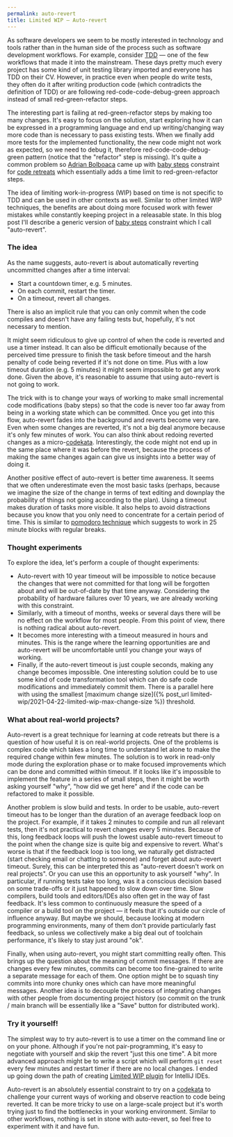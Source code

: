 ```yaml
---
permalink: auto-revert
title: Limited WIP — Auto-revert
---
```


As software developers we seem to be mostly interested in technology and tools rather than in the human side of the process such as software development workflows. For example, consider [TDD] — one of the few workflows that made it into the mainstream. These days pretty much every project has some kind of unit testing library imported and everyone has TDD on their CV. However, in practice even when people do write tests, they often do it after writing production code (which contradicts the definition of TDD) or are following red-code-code-debug-green approach instead of small red-green-refactor steps.

The interesting part is failing at red-green-refactor steps by making too many changes. It's easy to focus on the solution, start exploring how it can be expressed in a programming language and end up writing/changing way more code than is necessary to pass existing tests. When we finally add more tests for the implemented functionality, the new code might not work as expected, so we need to debug it, therefore red-code-code-debug-green pattern (notice that the "refactor" step is missing). It's quite a common problem so [Adrian Bolboaca] came up with [baby steps] constraint for [code retreats] which essentially adds a time limit to red-green-refactor steps.

The idea of limiting work-in-progress (WIP) based on time is not specific to TDD and can be used in other contexts as well. Similar to other limited WIP techniques, the benefits are about doing more focused work with fewer mistakes while constantly keeping project in a releasable state. In this blog post I'll describe a generic version of [baby steps] constraint which I call "auto-revert".


### The idea
As the name suggests, auto-revert is about automatically reverting uncommitted changes after a time interval:
- Start a countdown timer, e.g. 5 minutes.
- On each commit, restart the timer. 
- On a timeout, revert all changes.

There is also an implicit rule that you can only commit when the code compiles and doesn't have any failing tests but, hopefully, it's not necessary to mention.

It might seem ridiculous to give up control of when the code is reverted and use a timer instead. It can also be difficult emotionally because of the perceived time pressure to finish the task before timeout and the harsh penalty of code being reverted if it's not done on time. Plus with a low timeout duration (e.g. 5 minutes) it might seem impossible to get any work done. Given the above, it's reasonable to assume that using auto-revert is not going to work.

The trick with is to change your ways of working to make small incremental code modifications (baby steps) so that the code is never too far away from being in a working state which can be committed. Once you get into this flow, auto-revert fades into the background and reverts become very rare. Even when some changes are reverted, it's not a big deal anymore because it's only few minutes of work. You can also think about redoing reverted changes as a micro-[codekata]. Interestingly, the code might not end up in the same place where it was before the revert, because the process of making the same changes again can give us insights into a better way of doing it. 

Another positive effect of auto-revert is better time awareness. It seems that we often underestimate even the most basic tasks (perhaps, because we imagine the size of the change in terms of text editing and downplay the probability of things not going according to the plan). Using a timeout makes duration of tasks more visible. It also helps to avoid distractions because you know that you only need to concentrate for a certain period of time. This is similar to [pomodoro technique] which suggests to work in 25 minute blocks with regular breaks.


### Thought experiments
To explore the idea, let's perform a couple of thought experiments:
- Auto-revert with 10 year timeout will be impossible to notice because the changes that were not committed for that long will be forgotten about and will be out-of-date by that time anyway. Considering the probability of hardware failures over 10 years, we are already working with this constraint.
- Similarly, with a timeout of months, weeks or several days there will be no effect on the workflow for most people. From this point of view, there is nothing radical about auto-revert.
- It becomes more interesting with a timeout measured in hours and minutes. This is the range where the learning opportunities are and auto-revert will be uncomfortable until you change your ways of working.
- Finally, if the auto-revert timeout is just couple seconds, making any change becomes impossible. One interesting solution could be to use some kind of code transformation tool which can do safe code modifications and immediately commit them. There is a parallel here with using the smallest [maximum change size]({% post_url limited-wip/2021-04-22-limited-wip-max-change-size %}) threshold.


### What about real-world projects?
Auto-revert is a great technique for learning at code retreats but there is a question of how useful it is on real-world projects. One of the problems is complex code which takes a long time to understand let alone to make the required change within few minutes. The solution is to work in read-only mode during the exploration phase or to make focused improvements which can be done and committed within timeout. If it looks like it's impossible to implement the feature in a series of small steps, then it might be worth asking yourself "why", "how did we get here" and if the code can be refactored to make it possible.

Another problem is slow build and tests. In order to be usable, auto-revert timeout has to be longer than the duration of an average feedback loop on the project. For example, if it takes 2 minutes to compile and run all relevant tests, then it's not practical to revert changes every 5 minutes. Because of this, long feedback loops will push the lowest usable auto-revert timeout to the point when the change size is quite big and expensive to revert. What's worse is that if the feedback loop is too long, we naturally get distracted (start checking email or chatting to someone) and forget about auto-revert timeout. Surely, this can be interpreted this as "auto-revert doesn't work on real projects". Or you can use this an opportunity to ask yourself "why". In particular, if running tests take too long, was it a conscious decision based on some trade-offs or it just happened to slow down over time. Slow compilers, build tools and editors/IDEs also often get in the way of fast feedback. It's less common to continuously measure the speed of a compiler or a build tool on the project — it feels that it's outside our circle of influence anyway. But maybe we should, because looking at modern programming environments, many of them don't provide particularly fast feedback, so unless we collectively make a big deal out of toolchain performance, it's likely to stay just around "ok".

Finally, when using auto-revert, you might start committing really often. This brings up the question about the meaning of commit messages. If there are changes every few minutes, commits can become too fine-grained to write a separate message for each of them. One option might be to squash tiny commits into more chunky ones which can have more meaningful messages. Another idea is to decouple the process of integrating changes with other people from documenting project history (so commit on the trunk / main branch will be essentially like a "Save" button for distributed work).


### Try it yourself!
The simplest way to try auto-revert is to use a timer on the command line or on your phone. Although if you're not pair-programming, it's easy to negotiate with yourself and skip the revert "just this one time". A bit more advanced approach might be to write a script which will perform `git reset` every few minutes and restart timer if there are no local changes. I ended up going down the path of creating [Limited WIP plugin] for IntelliJ IDEs.

Auto-revert is an absolutely essential constraint to try on a [codekata] to challenge your current ways of working and observe reaction to code being reverted. It can be more tricky to use on a large-scale project but it's worth trying just to find the bottlenecks in your working environment. Similar to other workflows, nothing is set in stone with auto-revert, so feel free to experiment with it and have fun.


[TDD]: http://wiki.c2.com/?TestDrivenDevelopment
[Limited WIP plugin]: https://github.com/dkandalov/limited-wip
[Adrian Bolboaca]: https://twitter.com/adibolb
[baby steps]: https://blog.adrianbolboaca.ro/2013/01/the-history-of-taking-baby-steps
[code retreats]: https://www.coderetreat.org
[codekata]: http://codekata.com
[pomodoro technique]: https://en.wikipedia.org/wiki/Pomodoro_Technique